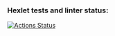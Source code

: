 ### Hexlet tests and linter status:
[![Actions Status](https://github.com/SergOtr/frontend-project-lvl1/workflows/hexlet-check/badge.svg)](https://github.com/SergOtr/frontend-project-lvl1/actions)